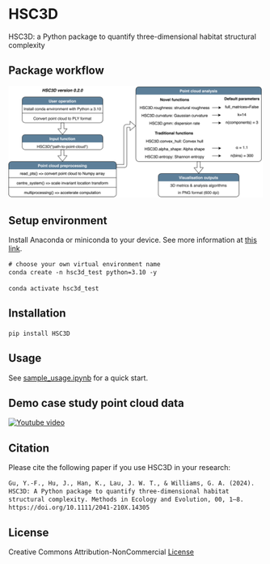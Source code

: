 # HSC3D

HSC3D: a Python package to quantify three-dimensional habitat structural complexity

## Package workflow

![Package workflow](hsc3d-flowchart.png)

## Setup environment

Install Anaconda or miniconda to your device. See more information at [this link](https://docs.conda.io/projects/conda/en/latest/user-guide/install/download.html).

```
# choose your own virtual environment name
conda create -n hsc3d_test python=3.10 -y

conda activate hsc3d_test
```

## Installation

``pip install HSC3D``

## Usage

See [sample_usage.ipynb](sample_usage.ipynb) for a quick start.

## Demo case study point cloud data

[![Youtube video](http://img.youtube.com/vi/ZSOoDtyBH94/0.jpg)](http://www.youtube.com/watch?v=ZSOoDtyBH94)

## Citation

Please cite the following paper if you use HSC3D in your research:

```
Gu, Y.-F., Hu, J., Han, K., Lau, J. W. T., & Williams, G. A. (2024). HSC3D: A Python package to quantify three-dimensional habitat structural complexity. Methods in Ecology and Evolution, 00, 1–8. https://doi.org/10.1111/2041-210X.14305
```

## License

Creative Commons Attribution-NonCommercial [License](https://creativecommons.org/licenses/by-nc/4.0/)
